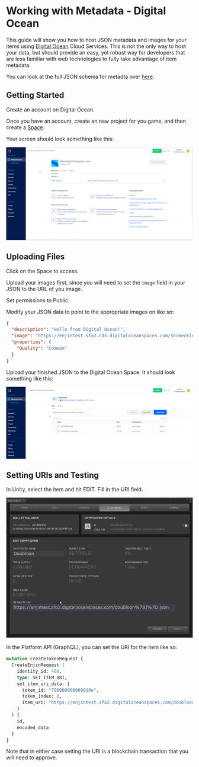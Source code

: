 # Working with Metadata - Digital Ocean

This guide will show you how to host JSON metadata and images for your items
using [Digital Ocean](www.digitalocean.com) Cloud Services. This is not the only
way to host your data, but should provide an easy, yet robust way for developers that
are less familiar with web technologies to fully take advantage of item metadata.

You can look at the full JSON schema for metadta over [here](./erc1155_metadata_json_schema.md).

## Getting Started
Create an account on Digital Ocean.

Once you have an account, create an new
project for you game, and then create a [Space](https://www.digitalocean.com/docs/spaces/).

Your screen should look something like this:

![Getting Started](../docs/images/metadata_digitalocean_getting_started.png)

## Uploading Files
Click on the Space to access.

Upload your images first, since you will need to set the `image` field in your JSON to the URL of you image.

Set permissions to Public.

Modify your JSON data to point to the appropriate images on like so:

```json
{
  "description": "Hello from Digital Ocean!",
  "image": "https://enjintest.sfo2.cdn.digitaloceanspaces.com/shcmeckle_export.png",
  "properties": {
    "Quality": "Common"
  }
}
```

Upload your finished JSON to the Digital Ocean Space. It should look something like this:

![Digital Ocean Upload](../docs/images/metadata_digitalocean_upload.png)

## Setting URIs and Testing

In Unity, select the item and hit EDIT. Fill in the URI field.

![Digital Ocean Unity](../docs/images/metadata_digitalocean_unity_uri.png)

In the Platform API (GraphQL), you can set the URI for the item like so:

```graphql
mutation createTokenRequest {
  CreateEnjinRequest (
    identity_id: 400,
    type: SET_ITEM_URI,
    set_item_uri_data: {
      token_id: "700000000000010e",
      token_index: 0,
      item_uri: "https://enjintest.sfo2.digitaloceanspaces.com/doubloon%7BI%7D.json"
    }
  ) {
    id,
    encoded_data
  }
}
```
Note that in either case setting the URI is a blockchain transaction that you will need to approve.

